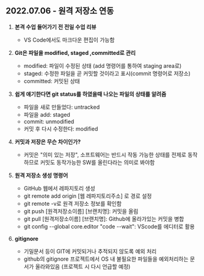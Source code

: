 ## 2022.07.06 - 원격 저장소 연동

1. **본격 수업 들어가기 전 전일 수업 리뷰**
   - VS Code에서도 마크다운 편집이 가능함

2. **Git은 파일을 modified, staged ,committed로 관리**
   - modified: 파일이 수정된 상태 (add 명령어를 통하여 staging area로)
   - staged: 수정한 파일을 곧 커밋할 것이라고 표시(commit 명령어로 저장소)
   - committed: 커밋된 상태
3. **쉽게 얘기한다면 git status를 하였을때 나오는 파일의 상태를 알려줌**
   - 파일을 새로 만들었다: untracked
   - 파일을 add: staged
   - commit: unmodified
   - 커밋 후 다시 수정한다: modified
4. **커밋과 저장은 무슨 차이인가?**
   - 커밋은 "의미 있는 저장", 소프트웨어는 반드시 작동 가능한 상태를 전제로 동작하므로 커밋도 동작가능한 SW를 올린다라는 의미로 봐야함
5. **원격 저장소 생성 명령어**
   - GitHub 웹에서 레파지토리 생성
   - git remote add origin [웹 레파지토리주소] 로 경로 설정
   - git remote -v로 원격 저장소 정보를 확인함
   - git push [원격저장소이름] [브랜치명]: 커밋을 올림
   - git pull [원격저장소이름] [브랜치명]: Github에 올라가있는 커밋을 병합
   - git config --global core.editor "code --wait": VScode를 에디터로 활용
6. **gitignore**
   - 기밀문서 등이 GIT에 커밋되거나 추적되지 않도록 예외 처리
   - github의 gitignore 프로젝트에서 OS 내 불필요한 파일들을 예외처리하는 문서가 올라와있음 (프로젝트 시 다시 언급할 예정)

